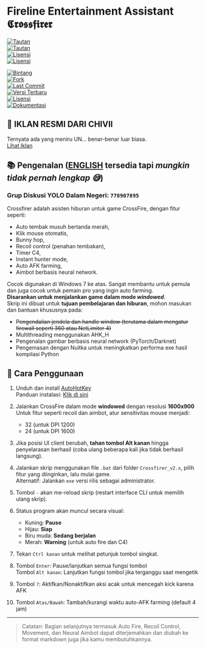 # Fireline Entertainment Assistant 𝕮𝖗𝖔𝖘𝖘𝖋𝖎𝖗𝖊𝖗

[![Tautan](https://img.shields.io/badge/tautan-996.icu-green)](https://996.icu/#/zh_CN)  
[![Tautan](https://img.shields.io/badge/link-996.icu-pink)](https://996.icu/#/en_US)  
[![Lisensi](https://img.shields.io/badge/lisensi-Anti996-red)](https://github.com/996icu/996.ICU/blob/master/LICENSE_CN)  
[![Lisensi](https://img.shields.io/badge/license-Anti996-blue)](https://github.com/996icu/996.ICU/blob/master/LICENSE)

[![Bintang](https://img.shields.io/github/stars/JiaPai12138/Crossfirer?label=Like)](https://github.com/JiaPai12138/Crossfirer)  
[![Fork](https://img.shields.io/github/forks/JiaPai12138/Crossfirer?label=Fork)](https://github.com/JiaPai12138/Crossfirer)  
[![Last Commit](https://img.shields.io/github/last-commit/JiaPai12138/Crossfirer?label=Terakhir%20diperbarui)](https://github.com/JiaPai12138/Crossfirer)  
[![Versi Terbaru](https://img.shields.io/github/release/JiaPai12138/Crossfirer?label=Rilis%20Terbaru)](https://github.com/JiaPai12138/Crossfirer/releases)  
[![Lisensi](https://img.shields.io/github/license/JiaPai12138/Crossfirer?label=Lisensi)](https://github.com/JiaPai12138/Crossfirer/blob/main/LICENSE)  
[![Dokumentasi](https://img.shields.io/badge/URL-Dokumentasi-blue)](https://github.com/JiaPai12138/Crossfirer/blob/main/README.pdf)

## 🔔 IKLAN RESMI DARI CHIVII
Ternyata ada yang meniru UN... benar-benar luar biasa.  
[Lihat Iklan](README_CHIVII.md)

## 📚 Pengenalan ([ENGLISH](README_EN.md) tersedia tapi *mungkin tidak pernah lengkap 😅*)
### Grup Diskusi YOLO Dalam Negeri: `778907895`

Crossfirer adalah asisten hiburan untuk game CrossFire, dengan fitur seperti:
- Auto tembak musuh bertanda merah,
- Klik mouse otomatis,
- Bunny hop,
- Recoil control (penahan tembakan),
- Timer C4,
- Instant hunter mode,
- Auto AFK farming,
- Aimbot berbasis neural network.

Cocok digunakan di Windows 7 ke atas. Sangat membantu untuk pemula dan juga cocok untuk pemain pro yang ingin auto farming.  
**Disarankan untuk menjalankan game dalam mode *windowed***.  
Skrip ini dibuat untuk **tujuan pembelajaran dan hiburan**, mohon masukan dan bantuan khususnya pada:

- ~~Pengendalian jendela dan handle window (terutama dalam mengatur firewall seperti 360 atau NetLimiter 4)~~
- Multithreading menggunakan AHK_H
- Pengenalan gambar berbasis neural network (PyTorch/Darknet)
- Pengemasan dengan Nuitka untuk meningkatkan performa exe hasil kompilasi Python

## 📄 Cara Penggunaan

1. Unduh dan install [AutoHotKey](https://www.autohotkey.com/download/ahk-install.exe)  
   Panduan instalasi: [Klik di sini](https://seujxh.wordpress.com/2018/09/11/ahk%E5%85%A5%E9%97%A8%E6%95%99%E7%A8%8B1-%E5%AE%89%E8%A3%85%E6%B5%81%E7%A8%8B/)

2. Jalankan CrossFire dalam mode **windowed** dengan resolusi **1600x900**  
   Untuk fitur seperti recoil dan aimbot, atur sensitivitas mouse menjadi:
   - 32 (untuk DPI 1200)
   - 24 (untuk DPI 1600)

3. Jika posisi UI client berubah, **tahan tombol Alt kanan** hingga penyelarasan berhasil (coba ulang beberapa kali jika tidak berhasil langsung).

4. Jalankan skrip menggunakan file `.bat` dari folder `Crossfirer_v2.x`, pilih fitur yang diinginkan, lalu mulai game.  
   Alternatif: Jalankan `exe` versi rilis sebagai administrator.

5. Tombol `-` akan me-reload skrip (restart interface CLI untuk memilih ulang skrip).

6. Status program akan muncul secara visual:
   - Kuning: **Pause**
   - Hijau: **Siap**
   - Biru muda: **Sedang berjalan**
   - Merah: **Warning** (untuk auto fire dan C4)

7. Tekan `Ctrl kanan` untuk melihat petunjuk tombol singkat.

8. Tombol `Enter`: Pause/lanjutkan semua fungsi tombol  
   Tombol `Alt kanan`: Lanjutkan fungsi tombol jika terganggu saat mengetik

9. Tombol `?`: Aktifkan/Nonaktifkan aksi acak untuk mencegah kick karena AFK

10. Tombol `Atas/Bawah`: Tambah/kurangi waktu auto-AFK farming (default 4 jam)

---

> Catatan: Bagian selanjutnya termasuk Auto Fire, Recoil Control, Movement, dan Neural Aimbot dapat diterjemahkan dan diubah ke format markdown juga jika kamu membutuhkannya.

